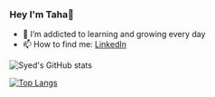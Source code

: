 ### Hey I'm Taha👋

- 🌱 I’m addicted to learning and growing every day
- 📫 How to find me: [LinkedIn](https://www.linkedin.com/in/syed-asad/)

![Syed's GitHub stats](https://github-readme-stats.vercel.app/api?username=tasad-7&show_icons=true&theme=radical)


[![Top Langs](https://github-readme-stats.vercel.app/api/top-langs/?username=tasad-7)](https://github.com/tasad-7/github-readme-stats)
